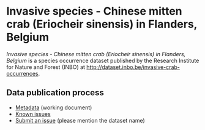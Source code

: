 # Invasive species - Chinese mitten crab (Eriocheir sinensis) in Flanders, Belgium

*Invasive species - Chinese mitten crab (Eriocheir sinensis) in Flanders, Belgium* is a species occurrence dataset published by the Research Institute for Nature and Forest (INBO) at <http://dataset.inbo.be/invasive-crab-occurrences>.

## Data publication process

* [Metadata](https://docs.google.com/a/inbo.be/document/d/13N7SibIEOHM1WJQlUZ6unrP8Llj8ov6rZQbpaauItyU/edit?usp=sharing) (working document)
* [Known issues](https://github.com/LifeWatchINBO/data-publication/labels/invasive-crab-occurrences)
* [Submit an issue](https://github.com/LifeWatchINBO/data-publication/issues/new) (please mention the dataset name)


